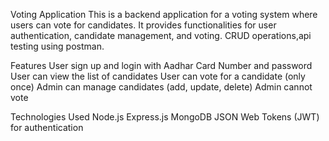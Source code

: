Voting Application
This is a backend application for a voting system where users can vote for candidates. It provides functionalities for user authentication, candidate management, and voting.
CRUD operations,api testing using postman.

Features
User sign up and login with Aadhar Card Number and password
User can view the list of candidates
User can vote for a candidate (only once)
Admin can manage candidates (add, update, delete)
Admin cannot vote

Technologies Used
Node.js
Express.js
MongoDB
JSON Web Tokens (JWT) for authentication
